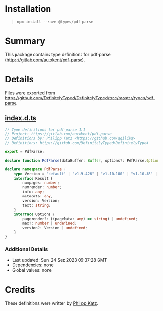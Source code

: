# Installation
> `npm install --save @types/pdf-parse`

# Summary
This package contains type definitions for pdf-parse (https://gitlab.com/autokent/pdf-parse).

# Details
Files were exported from https://github.com/DefinitelyTyped/DefinitelyTyped/tree/master/types/pdf-parse.
## [index.d.ts](https://github.com/DefinitelyTyped/DefinitelyTyped/tree/master/types/pdf-parse/index.d.ts)
````ts
// Type definitions for pdf-parse 1.1
// Project: https://gitlab.com/autokent/pdf-parse
// Definitions by: Philipp Katz <https://github.com/qqilihq>
// Definitions: https://github.com/DefinitelyTyped/DefinitelyTyped

export = PdfParse;

declare function PdfParse(dataBuffer: Buffer, options?: PdfParse.Options): Promise<PdfParse.Result>;

declare namespace PdfParse {
    type Version = "default" | "v1.9.426" | "v1.10.100" | "v1.10.88" | "v2.0.550";
    interface Result {
        numpages: number;
        numrender: number;
        info: any;
        metadata: any;
        version: Version;
        text: string;
    }
    interface Options {
        pagerender?: ((pageData: any) => string) | undefined;
        max?: number | undefined;
        version?: Version | undefined;
    }
}

````

### Additional Details
 * Last updated: Sun, 24 Sep 2023 06:37:28 GMT
 * Dependencies: none
 * Global values: none

# Credits
These definitions were written by [Philipp Katz](https://github.com/qqilihq).
